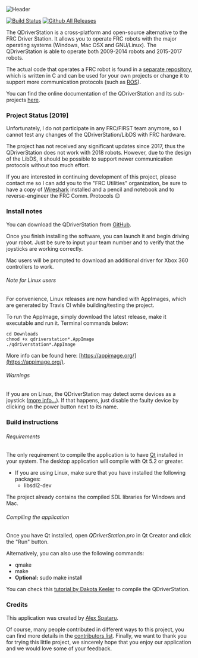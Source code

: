 ![Header](etc/header/small.png)

[![Build Status](https://img.shields.io/travis/FRC-Utilities/QDriverStation.svg?style=flat-square)](https://travis-ci.org/FRC-Utilities/QDriverStation) 
[![Github All Releases](https://img.shields.io/github/downloads/frc-utilities/qdriverstation/total.svg?style=flat-square)](http://github.com/frc-utilities/qdriverstation/releases/latest)

The QDriverStation is a cross-platform and open-source alternative to the FRC Driver Station. It allows you to operate FRC robots with the major operating systems (Windows, Mac OSX and GNU/Linux). The QDriverStation is able to operate both 2009-2014 robots and 2015-2017 robots.

The actual code that operates a FRC robot is found in a [separate repository](https://github.com/FRC-Utilities/LibDS), which is written in C and can be used for your own projects or change it to support more communication protocols (such as [ROS](https://github.com/FRC-Utilities/QDriverStation/issues/21)).

You can find the online documentation of the QDriverStation and its sub-projects [here](http://frc-utilities.github.io/documentation/).

### Project Status [2019]

Unfortunately, I do not participate in any FRC/FIRST team anymore, so I cannot test any changes of the QDriverStation/LibDS with FRC hardware.

The project has not received any significant updates since 2017, thus the QDriverStation does not work with 2018 robots. However, due to the design of the LibDS, it should be possible to support newer communication protocols without too much effort.

If you are interested in continuing development of this project, please contact me so I can add you to the "FRC Utilities" organization, be sure to have a copy of [Wireshark](https://www.wireshark.org/) installed and a pencil and notebook and to reverse-engineer the FRC Comm. Protocols :wink:

### Install notes

You can download the QDriverStation from [GitHub](http://github.com/FRC-Utilities/QDriverStation/releases).

Once you finish installing the software, you can launch it and begin driving your robot. Just be sure to input your team number and to verify that the joysticks are working correctly.

Mac users will be prompted to download an additional driver for Xbox 360 controllers to work.

###### Note for Linux users

For convenience, Linux releases are now handled with AppImages, which are generated by Travis CI while building/testing the project.

To run the AppImage, simply download the latest release, make it executable and run it. Terminal commands below:

    cd Downloads
    chmod +x qdriverstation*.AppImage
    ./qdriverstation*.AppImage

More info can be found here: [https://appimage.org/](https://appimage.org/).

###### Warnings

If you are on Linux, the QDriverStation may detect some devices as a joystick ([more info...](https://gist.github.com/denilsonsa/978f1d842cf5430f57f6#file-51-these-are-not-joysticks-rules)). If that happens, just disable the faulty device by clicking on the power button next to its name.

### Build instructions

###### Requirements

The only requirement to compile the application is to have [Qt](http://www.qt.io/download-open-source/) installed in your system. The desktop application will compile with Qt 5.2 or greater.

- If you are using Linux, make sure that you have installed the following packages:
    - libsdl2-dev

The project already contains the compiled SDL libraries for Windows and Mac.

###### Compiling the application

Once you have Qt installed, open *QDriverStation.pro* in Qt Creator and click the "Run" button.

Alternatively, you can also use the following commands:
- qmake
- make
- **Optional:** sudo make install

You can check this [tutorial by Dakota Keeler](https://www.youtube.com/watch?v=G9DywTB9_cY) to compile the QDriverStation.

### Credits

This application was created by [Alex Spataru](http://github.com/alex-spataru).

Of course, many people contributed in different ways to this project, you can find more details in the [contributors list](CONTRIBUTORS.md). Finally, we want to thank you for trying this little project, we sincerely hope that you enjoy our application and we would love some of your feedback.
